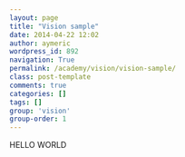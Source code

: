 ```yaml
---
layout: page
title: "Vision sample"
date: 2014-04-22 12:02
author: aymeric
wordpress_id: 892
navigation: True
permalink: /academy/vision/vision-sample/
class: post-template
comments: true
categories: []
tags: []
group: 'vision'
group-order: 1
---
```


HELLO WORLD